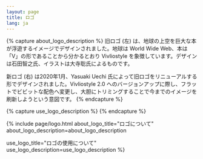 ```yaml
---
layout: page
title: ロゴ
lang: ja
---
```


{% capture about_logo_description %}
旧ロゴ (左) は、地球の上空を巨大な本が浮遊するイメージでデザインされました。地球は World Wide Web、本は「V」の形であることから分かるとおり Vivliostyle を象徴しています。デザインは石田智之氏、イラストは大寺聡氏によるものです。

新ロゴ (右) は2020年1月、Yasuaki Uechi 氏によって旧ロゴをリニューアルする形でデザインされました。Vivliostyle 2.0 へのバージョンアップに際し、フラットでビビットな配色へ変更し、大胆にトリミングすることで今までのイメージを刷新しようという意図です。
{% endcapture %}


{% capture use_logo_description %}
{% endcapture %}


{% include page/logo.html
  about_logo_title="ロゴについて"
  about_logo_description=about_logo_description

  use_logo_title="ロゴの使用について"
  use_logo_description=use_logo_description
%}
